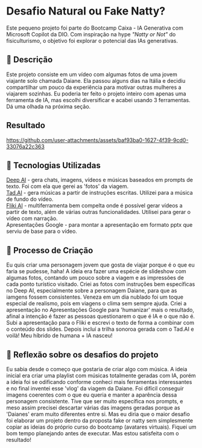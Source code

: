 # Desafio Natural ou Fake Natty?

Este pequeno projeto foi parte do Bootcamp Caixa - IA Generativa com Microsoft Copilot da DIO. Com inspiração na hype _"Natty or Not"_ do fisiculturismo, o objetivo foi explorar o potencial das IAs generativas.

## 📒 Descrição
Este projeto consiste em um vídeo com algumas fotos de uma jovem viajante solo chamada Daiane. Ela passou alguns dias na Itália e decidiu compartilhar um pouco da experiência para motivar outras mulheres a viajarem sozinhas. Eu poderia ter feito o projeto inteiro com apenas uma ferramenta de IA, mas escolhi diversificar e acabei usando 3 ferramentas. Dá uma olhada na próxima seção.

## Resultado



https://github.com/user-attachments/assets/baf93ba0-1627-4f39-9cd0-33076a22c363



## 🤖 Tecnologias Utilizadas

[Deep AI](https://deepai.org/) - gera chats, imagens, vídeos e músicas baseados em prompts de texto. Foi com ela que gerei as 'fotos' da viagem.<br>
[Tad.AI](https://tad.ai/) - gera músicas a partir de instruções escritas. Utilizei para a música de fundo do vídeo.<br>
[Fliki AI](https://fliki.ai/) - multiferramenta bem compelta onde é possível gerar vídeos a partir de texto, além de várias outras funcionalidades. Utilisei para gerar o vídeo com narração.<br>
Apresentações Google - para montar a apresentação em formato pptx que serviu de base para o vídeo.

## 🧐 Processo de Criação
Eu quis criar uma personagem jovem que gosta de viajar porque é o que eu faria se pudesse, haha! A ideia era fazer uma espécie de slideshow com algumas fotos, contando um pouco sobre a viagem e as impressões de cada ponto turístico visitado. Criei as fotos com instruções bem específicas no Deep AI, especialmente sobre a personagem Daiane, para que as iamgens fossem consistentes. Veneza em um dia nublado foi um toque especial de realismo, pois em viagens o clima sem sempre ajuda. Criei a apresentação no Apresentações Google para 'humanizar' mais o resultado, afinal a intenção é fazer as pessoas questionarem o que é IA e o que não é. Subi a apresentação para o Fliki e escrevi o texto de forma a combinar com o  conteúdo dos slides. Depois incluí a trilha sonoroa gerada com o Tad.AI e voilà! Meu híbrido de humana + IA nasceu!

## 💭 Reflexão sobre os desafios do projeto
Eu sabia desde o começo que gostaria de criar algo com música. A ideia inicial era criar uma playlist com músicas totalmente geradas com IA, porém a ideia foi se odificando conforme conheci mais ferramentas interessantes e no final inventei esse 'vlog' da viagem da Daiane. Foi difícil conseguir imagens coerentes com o que eu queria e manter a aparência dessa personagem consistente. Tive que ser muito específica nos prompts, e meso assim precisei descartar várias das imagens geradas porque as 'Daianes' eram muito diferentes entre si. Mas eu diria que o maior desafio foi elaborar um projeto dentro da proposta fake or natty sem simplesmente copiar as ideias do próprio curso do bootcamp (avatares virtuais). Fiquei um bom tempo planejando antes de executar. Mas estou satisfeita com o resultado!
